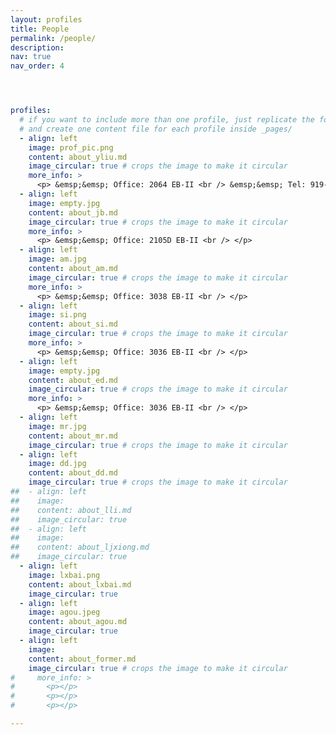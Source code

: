 ```yaml
---
layout: profiles
title: People
permalink: /people/
description: 
nav: true
nav_order: 4




profiles:
  # if you want to include more than one profile, just replicate the following block
  # and create one content file for each profile inside _pages/
  - align: left
    image: prof_pic.png
    content: about_yliu.md
    image_circular: true # crops the image to make it circular
    more_info: >
      <p> &emsp;&emsp; Office: 2064 EB-II <br /> &emsp;&emsp; Tel: 919-515-7360</p>
  - align: left
    image: empty.jpg 
    content: about_jb.md
    image_circular: true # crops the image to make it circular
    more_info: >
      <p> &emsp;&emsp; Office: 2105D EB-II <br /> </p>
  - align: left
    image: am.jpg
    content: about_am.md
    image_circular: true # crops the image to make it circular
    more_info: >
      <p> &emsp;&emsp; Office: 3038 EB-II <br /> </p>
  - align: left
    image: si.png
    content: about_si.md
    image_circular: true # crops the image to make it circular
    more_info: >
      <p> &emsp;&emsp; Office: 3036 EB-II <br /> </p>
  - align: left
    image: empty.jpg
    content: about_ed.md
    image_circular: true # crops the image to make it circular
    more_info: >
      <p> &emsp;&emsp; Office: 3036 EB-II <br /> </p>
  - align: left
    image: mr.jpg
    content: about_mr.md
    image_circular: true # crops the image to make it circular
  - align: left
    image: dd.jpg
    content: about_dd.md
    image_circular: true # crops the image to make it circular
##  - align: left
##    image: 
##    content: about_lli.md
##    image_circular: true
##  - align: left
##    image: 
##    content: about_ljxiong.md
##    image_circular: true
  - align: left
    image: lxbai.png 
    content: about_lxbai.md
    image_circular: true
  - align: left
    image: agou.jpeg 
    content: about_agou.md
    image_circular: true
  - align: left
    image: 
    content: about_former.md
    image_circular: true # crops the image to make it circular
#     more_info: >
#       <p></p>
#       <p></p>
#       <p></p>

---
```


